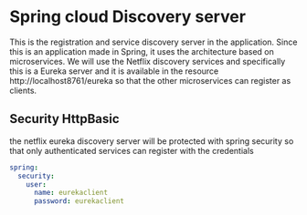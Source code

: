 # Spring cloud Discovery server 

This is the registration and service discovery server in the application. Since this is an application made in Spring, it uses the architecture based on microservices. We will use the Netflix discovery services and specifically this is a Eureka server and it is available in the resource http://localhost8761/eureka so that the other microservices can register as clients.


## Security HttpBasic

the netflix eureka discovery server will be protected with spring security so that only authenticated services can register with the credentials

````yml
spring:
  security:
    user:
      name: eurekaclient 
      password: eurekaclient
````
